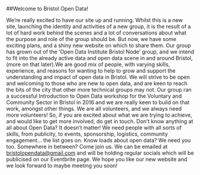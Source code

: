 ##Welcome to Bristol Open Data!

We’re really excited to have our site up and running. Whilst this is a new site, launching the identity and activities of a new group, it is the result of a lot of hard work behind the scenes and a lot of conversations about what the purpose and role of the group should be. But now, we have some exciting plans, and a shiny new website on which to share them. Our group has grown out of the ‘Open Data Institute Bristol Node’ group, and we intend to fit into the already active data and open data scene in and around Bristol, (more on that later).We are good mix of people, with varying skills, experience, and reasons for wanting to help to grow and support the understanding and impact of open data in Bristol. We will strive to be open and welcoming to those who are new to open data, and are keen to reach the bits of the city that other more technical groups may not. Our group ran a successful Introduction to Open Data workshop for the Voluntary and Community Sector in Bristol in 2016 and we are really keen to build on that work, amongst other things. We are all volunteers, and we always need more volunteers! So, if you are excited about what we are trying to achieve, and would like to get more involved, do get in touch. Don’t know anything at all about Open Data? It doesn’t matter! We need people with all sorts of skills, from publicity, to events, sponsorship, logistics, community engagement… the list goes on. Know loads about open data? We need you too. Somewhere in between? Come join us. We can be emailed at bristolopendata@gmail.com and will be holding regular socials which will be publicised on our Eventbrite page. We hope you like our new website and we look forward to maybe meeting you soon! 
